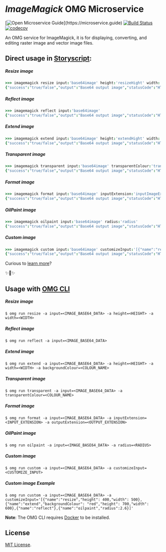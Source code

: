 # _ImageMagick_ OMG Microservice

[![Open Microservice Guide](https://img.shields.io/badge/OMG%20Enabled-👍-green.svg?)](https://microservice.guide)
[![Build Status](https://travis-ci.com/heaptracetechnology/microservice-imagemagick.svg?branch=master)](https://travis-ci.com/heaptracetechnology/microservice-imagemagick)
[![codecov](https://codecov.io/gh/heaptracetechnology/microservice-imagemagick/branch/master/graph/badge.svg)](https://codecov.io/gh/heaptracetechnology/microservice-imagemagick)

An OMG service for ImageMagick, it is for displaying, converting, and editing raster image and vector image files.

## Direct usage in [Storyscript](https://storyscript.io/):

##### Resize image
```coffee
>>> imagemagick resize input:'base64image' height:'resizeHight' width:'resizeWidth'
{"success":"true/false","output":"Base64 output image","statusCode":"HTTPstatusCode"}
```
##### Reflect image
```coffee
>>> imagemagick reflect input:'base64image'
{"success":"true/false","output":"Base64 output image","statusCode":"HTTPstatusCode"}
```
##### Extend image
```coffee
>>> imagemagick extend input:'base64image' height:'extendHight' width:'extendHight' backgroundColour:'colourName'
{"success":"true/false","output":"Base64 output image","statusCode":"HTTPstatusCode"}
```
##### Transparent image
```coffee
>>> imagemagick transparent input:'base64image' transparentColour:'transparentColour'
{"success":"true/false","output":"Base64 output image","statusCode":"HTTPstatusCode"}
```
##### Format image
```coffee
>>> imagemagick format input:'base64image' inputExtension:'inputImageExtension' outputExtension:'outputImageExtension'
{"success":"true/false","output":"Base64 output image","statusCode":"HTTPstatusCode"}
```
##### OilPaint image
```coffee
>>> imagemagick oilpaint input:'base64image' radius:'radius'
{"success":"true/false","output":"Base64 output image","statusCode":"HTTPstatusCode"}
```
##### Custom image
```coffee
>>> imagemagick custom input:'base64image' customizeInput:'[{"name":"resize","height": 400,"width": 500},{"name":"extend","backgroundColour": "red","height": 700,"width": 600},{"name":"reflect"},{"name":"oilpaint","radius":2.6}]'
{"success":"true/false","output":"Base64 output image","statusCode":"HTTPstatusCode"}
```

Curious to [learn more](https://docs.storyscript.io/)?

✨🍰✨

## Usage with [OMG CLI](https://www.npmjs.com/package/omg)

##### Resize image
```shell
$ omg run resize -a input=<IMAGE_BASE64_DATA> -a height=<HEIGHT> -a width=<WIDTH>
```
##### Reflect image
```shell
$ omg run reflect -a input=<IMAGE_BASE64_DATA>
```
##### Extend image
```shell
$ omg run extend -a input=<IMAGE_BASE64_DATA> -a height=<HEIGHT> -a width=<WIDTH> -a backgroundColour=<COLOUR_NAME>
```
##### Transparent image
```shell
$ omg run transparent -a input=<IMAGE_BASE64_DATA> -a transparentColour=<COLOUR_NAME>
```
##### Format image
```shell
$ omg run format -a input=<IMAGE_BASE64_DATA> -a inputExtension=<INPUT_EXTENSION> -a outputExtension=<OUTPUT_EXTENSION>
```
##### OilPaint image
```shell
$ omg run oilpaint -a input=<IMAGE_BASE64_DATA> -a radius=<RADIUS>
```
##### Custom image
```shell
$ omg run custom -a input=<IMAGE_BASE64_DATA> -a customizeInput=<CUSTOMIZE_INPUT>
```
##### Custom image Example
```
$ omg run custom -a input=<IMAGE_BASE64_DATA> -a customizeInput='[{"name":"resize","height": 400,"width": 500},{"name":"extend","backgroundColour": "red","height": 700,"width": 600},{"name":"reflect"},{"name":"oilpaint","radius":2.6}]'
```

**Note**: The OMG CLI requires [Docker](https://docs.docker.com/install/) to be installed.

## License
[MIT License](https://github.com/omg-services/imagemagick/blob/master/LICENSE).
